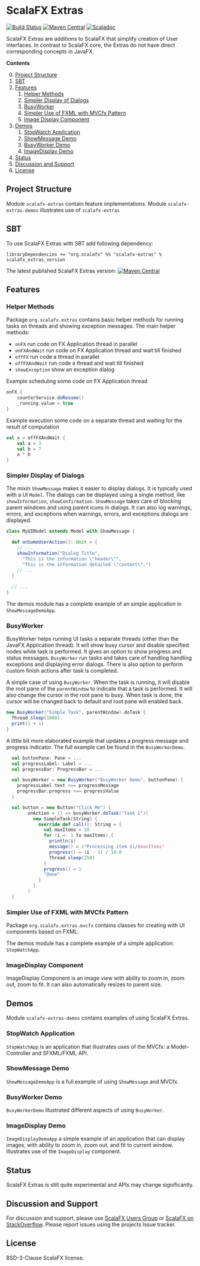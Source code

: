 ScalaFX Extras
==============

[![Build Status](https://travis-ci.org/scalafx/scalafx-extras.svg?branch=master)](https://travis-ci.org/scalafx/scalafx-extras)
[![Maven Central](https://maven-badges.herokuapp.com/maven-central/org.scalafx/scalafx-extras_2.12/badge.svg)](https://maven-badges.herokuapp.com/maven-central/org.scalafx/scalafx-extras_2.12)
[![Scaladoc](http://javadoc-badge.appspot.com/org.scalafx/scalafx-extras_2.12.svg?label=scaladoc)](http://javadoc-badge.appspot.com/org.scalafx/scalafx-extras_2.12)

ScalaFX Extras are additions to ScalaFX that simplify creation of User interfaces. 
In contrast to ScalaFX core, the Extras do not have direct corresponding concepts in JavaFX. 

**Contents**

0. [Project Structure](#project-structure)
0. [SBT](#sbt)
0. [Features](#features)
   1. [Helper Methods](#helper-methods)
   1. [Simpler Display of Dialogs](#simpler-display-of-dialogs)
   1. [BusyWorker](#busyworker)
   1. [Simpler Use of FXML with MVCfx Pattern](#simpler-use-of-fxml-with-mvcfx-pattern)
   1. [Image Display Component](#imagedisplay-component)
0. [Demos](#demos)
   1. [StopWatch Application](#stopwatch-application)
   1. [ShowMessage Demo](#showmessage-demo)
   1. [BusyWorker Demo](#busyworker-demo)
   1. [ImageDisplay Demo](#imagedisplay-demo)
0. [Status](#status)
0. [Discussion and Support](#discussion-and-support)
0. [License](#license)

Project Structure
-----------------

Module `scalafx-extras` contain feature implementations.
Module `scalafx-extras-demos` illustrates use of `scalafx-extras`

SBT
---

To use ScalaFX Extras with SBT add following dependency:

```
libraryDependencies += "org.scalafx" %% "scalafx-extras" % scalafx_extras_version
```

The latest published ScalaFX Extras version: [![Maven Central](https://maven-badges.herokuapp.com/maven-central/org.scalafx/scalafx-extras_2.12/badge.svg)](https://maven-badges.herokuapp.com/maven-central/org.scalafx/scalafx-extras_2.12)

Features
--------

### Helper Methods

Package `org.scalafx.extras` contains basic helper methods for running tasks on threads and showing exception messages.
The main helper methods:

* `onFX` run code on FX Application thread in parallel
* `onFXAndWait` run code on FX Application thread and wait till finished
* `offFX` run code a thread in parallel
* `offFXAndWait` run code a thread and wait till finished
* `showException` show an exception dialog

Example scheduling some code on FX Application thread
```scala
onFX {
    counterService.doResume()
    _running.value = true
}

```

Example execution some code on a separate thread and waiting for the result of computation
```scala
val x = offFXAndWait {
    val a = 3
    val b = 7
    a * b
}

```

### Simpler Display of Dialogs

The mixin `ShowMessage` makes it easier to display dialogs. It is typically used with a UI `Model`. 
The dialogs can be displayed using a single method, like `showInformation`, `showConfirmation`. `ShowMessage` takes care of blocking parent windows and using parent icons in dialogs. It can also log warnings, errors, and exceptions when warnings, errors, and exceptions dialogs are displayed. 

```scala
class MyUIModel extends Model with ShowMessage {

  def onSomeUserAction(): Unit = {
    // ...
    showInformation("Dialog Title",
      "This is the information \"header\"",
      "This is the information detailed \"content\".")
    // ...
  }
  
  // ...
}
```  
The demos module has a complete example of an simple application in `ShowMessageDemoApp`.

### BusyWorker

BusyWorker helps running UI tasks a separate threads (other than the JavaFX Application thread). 
It will show busy cursor and disable specified nodes while task is performed.
It gives an option to show progress and status messages. 
`BusyWorker` run tasks and takes care of handling handling exceptions and displaying error dialogs.
There is also option to perform custom finish actions after task is completed.

A simple case of using `BusyWorker`. 
When the task is running, it will disable the root pane of the `parentWindow` to indicate that a task is performed.
It will also change the cursor in the root pane to busy. 
When task is done, the cursor will be changed back to default and root pane will enabled back.

```scala
new BusyWorker("Simple Task", parentWindow).doTask {
  Thread.sleep(1000)
  print(1 + 1)
}
```

A little bit more elaborated example that updates a progress message and progress indicator.
The full example can be found in the `BusyWorkerDemo`.
```scala
  val buttonPane: Pane = ...
  val progressLabel: Label = ...
  val progressBar: ProgressBar = ...

  val busyWorker = new BusyWorker("BusyWorker Demo", buttonPane) {
    progressLabel.text <== progressMessage
    progressBar.progress <== progressValue
  }

  val button = new Button("Click Me") {
        onAction = () => busyWorker.doTask("Task 1")(
          new SimpleTask[String] {
            override def call(): String = {
              val maxItems = 10
              for (i <- 1 to maxItems) {
                println(i)
                message() = s"Processing item $i/$maxItems"
                progress() = (i - 1) / 10.0
                Thread.sleep(250)
              }
              progress() = 1
              "Done"
            }
          }
        )
  }
```



### Simpler Use of FXML with MVCfx Pattern

Package `org.scalafx.extras.mvcfx` contains classes for creating with UI components based on FXML.

The demos module has a complete example of a simple application: `StopWatchApp`.

### ImageDisplay Component

ImageDisplay Component is an image view with ability to zoom in, zoom out, zoom to fit. 
It can also automatically resizes to parent size.


Demos
-----

Module `scalafx-extras-demos` contains examples of using ScalaFX Extras.

### StopWatch Application

`StopWatchApp` is an application that illustrates uses of the MVCfx: a Model-Controller and SFXML/FXML API.

### ShowMessage Demo
`ShowMessageDemoApp` is a full example of using `ShowMessage` and MVCfx.

### BusyWorker Demo
`BusyWorkerDemo` illustrated different aspects of using `BusyWorker`.

### ImageDisplay Demo

`ImageDisplayDemoApp` a simple example of an application that can display images, 
with ability to zoom in, zoom out, and fit to current window. Illustrates use of the `ImageDisplay` component.

Status
------

ScalaFX Extras is still quite experimental and APIs may change significantly.

Discussion and Support
----------------------

For discussion and support, please use [ScalaFX Users Group](https://groups.google.com/forum/#!forum/scalafx-users) 
or [ScalaFX on StackOverflow](https://stackoverflow.com/questions/tagged/scalafx).
Please report issues using the projects Issue tracker.


License
-------

BSD-3-Clause ScalaFX license.
